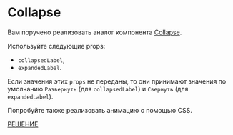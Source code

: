 Collapse
===

Вам поручено реализовать аналог компонента [Collapse](https://getbootstrap.com/docs/5.0/components/collapse/#example).

Используйте следующие props:
* `collapsedLabel`,
* `expandedLabel`.

Если значения этих `props` не переданы, то они принимают значения по умолчанию `Развернуть` (для `collapsedLabel`) и `Свернуть` (для `expandedLabel`).

Попробуйте также реализовать анимацию с помощью CSS.

[РЕШЕНИЕ](ra-homeworks-5-3)